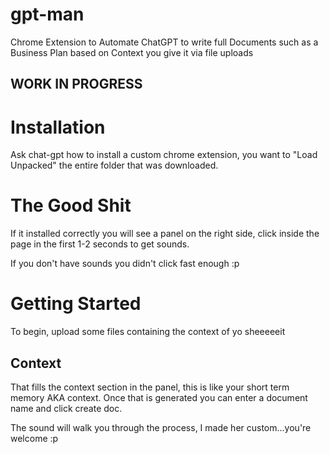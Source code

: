 # gpt-man
Chrome Extension to Automate ChatGPT to write full Documents such as a Business Plan based on Context you give it via file uploads

## WORK IN PROGRESS

# Installation

Ask chat-gpt how to install a custom chrome extension, you want to "Load Unpacked" the entire folder that was downloaded.

# The Good Shit

If it installed correctly you will see a panel on the right side, click inside the page in the first 1-2 seconds to get sounds.

If you don't have sounds you didn't click fast enough :p

# Getting Started

To begin, upload some files containing the context of yo sheeeeeit

## Context

That fills the context section in the panel, this is like your short term memory AKA context. Once that is generated you can enter a document name and click create doc.

The sound will walk you through the process, I made her custom...you're welcome :p
